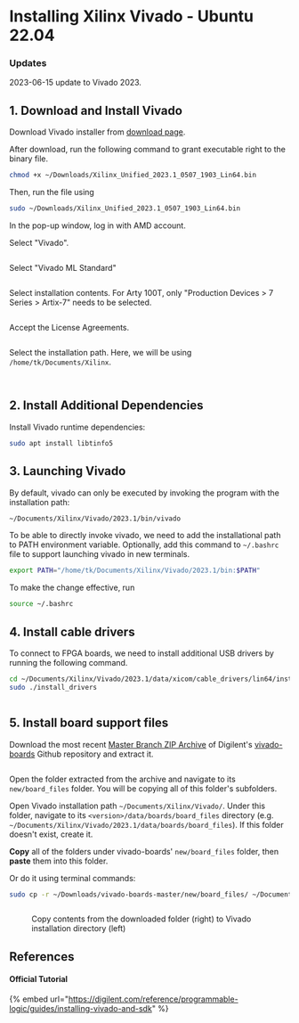 # Installing Xilinx Vivado - Ubuntu 22.04

### Updates

2023-06-15 update to Vivado 2023.



## 1. Download and Install Vivado

Download Vivado installer from [download page](https://www.xilinx.com/member/forms/download/xef.html?filename=Xilinx\_Unified\_2023.1\_0507\_1903\_Lin64.bin).

After download, run the following command to grant executable right to the binary file.

```bash
chmod +x ~/Downloads/Xilinx_Unified_2023.1_0507_1903_Lin64.bin
```

Then, run the file using

```bash
sudo ~/Downloads/Xilinx_Unified_2023.1_0507_1903_Lin64.bin
```

In the pop-up window, log in with AMD account.

Select "Vivado".

<figure><img src="../../.gitbook/assets/image (162).png" alt=""><figcaption></figcaption></figure>

Select "Vivado ML Standard"

<figure><img src="../../.gitbook/assets/image (163).png" alt=""><figcaption></figcaption></figure>

Select installation contents. For Arty 100T, only "Production Devices > 7 Series > Artix-7" needs to be selected.

<figure><img src="../../.gitbook/assets/image (164).png" alt=""><figcaption></figcaption></figure>

Accept the License Agreements.

<figure><img src="../../.gitbook/assets/image (165).png" alt=""><figcaption></figcaption></figure>

Select the installation path. Here, we will be using `/home/tk/Documents/Xilinx`.

<figure><img src="../../.gitbook/assets/image (166).png" alt=""><figcaption></figcaption></figure>

<figure><img src="../../.gitbook/assets/image (5) (2) (1).png" alt=""><figcaption></figcaption></figure>

## 2. Install Additional Dependencies

Install Vivado runtime dependencies:

```bash
sudo apt install libtinfo5
```

## 3. Launching Vivado

By default, vivado can only be executed by invoking the program with the installation path:

```bash
~/Documents/Xilinx/Vivado/2023.1/bin/vivado
```

To be able to directly invoke vivado, we need to add the installational path to PATH environment variable. Optionally, add this command to `~/.bashrc` file to support launching vivado in new terminals.

```bash
export PATH="/home/tk/Documents/Xilinx/Vivado/2023.1/bin:$PATH"
```

To make the change effective, run

```bash
source ~/.bashrc
```

## 4. Install cable drivers

To connect to FPGA boards, we need to install additional USB drivers by running the following command.

```bash
cd ~/Documents/Xilinx/Vivado/2023.1/data/xicom/cable_drivers/lin64/install_script/install_drivers
sudo ./install_drivers
```

<figure><img src="../../.gitbook/assets/image (53).png" alt=""><figcaption></figcaption></figure>

## 5. Install board support files

Download the most recent [Master Branch ZIP Archive](https://github.com/Digilent/vivado-boards/archive/master.zip) of Digilent's [vivado-boards](https://github.com/Digilent/vivado-boards) Github repository and extract it.

<figure><img src="../../.gitbook/assets/image.png" alt=""><figcaption></figcaption></figure>

Open the folder extracted from the archive and navigate to its `new/board_files` folder. You will be copying all of this folder's subfolders.

Open Vivado installation path `~/Documents/Xilinx/Vivado/`. Under this folder, navigate to its `<version>/data/boards/board_files` directory (e.g. `~/Documents/Xilinx/Vivado/2023.1/data/boards/board_files`). If this folder doesn't exist, create it.

**Copy** all of the folders under vivado-boards' `new/board_files` folder, then **paste** them into this folder.



Or do it using terminal commands:

```bash
sudo cp -r ~/Downloads/vivado-boards-master/new/board_files/ ~/Documents/Xilinx/Vivado/2023.1/data/boards/
```



<figure><img src="../../.gitbook/assets/image (1).png" alt=""><figcaption><p>Copy contents from the downloaded folder (right) to Vivado installation directory (left)</p></figcaption></figure>

## References

#### Official Tutorial

{% embed url="https://digilent.com/reference/programmable-logic/guides/installing-vivado-and-sdk" %}
